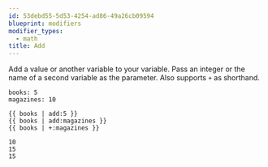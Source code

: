 ```yaml
---
id: 53debd55-5d53-4254-ad86-49a26cb09594
blueprint: modifiers
modifier_types:
  - math
title: Add
---
```

Add a value or another variable to your variable. Pass an integer or the name of a second variable as the parameter. Also supports `+` as shorthand.

```.language-yaml
books: 5
magazines: 10
```

```
{{ books | add:5 }}
{{ books | add:magazines }}
{{ books | +:magazines }}
```

```.language-output
10
15
15
```
